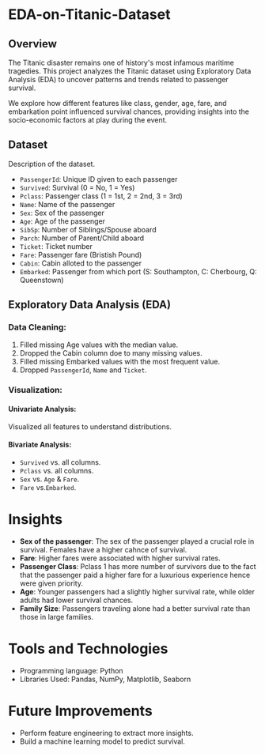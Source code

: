 # EDA-on-Titanic-Dataset

## Overview
The Titanic disaster remains one of history's most infamous maritime tragedies. This project analyzes the Titanic dataset using Exploratory Data Analysis (EDA) to uncover patterns and trends related to passenger survival.

We explore how different features like class, gender, age, fare, and embarkation point influenced survival chances, providing insights into the socio-economic factors at play during the event.

## Dataset
Description of the dataset.
- `PassengerId`: Unique ID given to each passenger
- `Survived`: Survival (0 = No, 1 = Yes)
- `Pclass`: Passenger class (1 = 1st, 2 = 2nd, 3 = 3rd)
- `Name`: Name of the passenger
- `Sex`: Sex of the passenger
- `Age`: Age of the passenger
- `SibSp`: Number of Siblings/Spouse aboard
- `Parch`: Number of Parent/Child aboard
- `Ticket`: Ticket number
- `Fare`: Passenger fare (Bristish Pound)
- `Cabin`: Cabin alloted to the passenger
- `Embarked`: Passenger from which port (S: Southampton, C: Cherbourg, Q: Queenstown)

## Exploratory Data Analysis (EDA)
### Data Cleaning:
1. Filled missing Age values with the median value.
2. Dropped the Cabin column doe to many missing values.
3. Filled missing Embarked values with the most frequent value.
4. Dropped `PassengerId`, `Name` and `Ticket`.

### Visualization:
#### Univariate Analysis:
Visualized all features to understand distributions.

#### Bivariate Analysis:
- `Survived` vs. all columns.
- `Pclass` vs. all columns.
- `Sex` vs. `Age` & `Fare`.
- `Fare` vs.`Embarked`.

# Insights
- **Sex of the passenger**: The sex of the passenger played a crucial role in survival. Females have a higher cahnce of survival.
- **Fare**: Higher fares were associated with higher survival rates.
- **Passenger Class**: Pclass 1 has more number of survivors due to the fact that the passenger paid a higher fare for a luxurious experience hence were given priority.
- **Age**: Younger passengers had a slightly higher survival rate, while older adults had lower survival chances.
- **Family Size**: Passengers traveling alone had a better survival rate than those in large families.

# Tools and Technologies
- Programming language: Python
- Libraries Used: Pandas, NumPy, Matplotlib, Seaborn

# Future Improvements
- Perform feature engineering to extract more insights.
- Build a machine learning model to predict survival.
